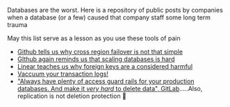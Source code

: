 Databases are the worst. Here is a repository of public posts by companies when a database (or a few) caused that company staff some long term trauma

May this list serve as a lesson as you use these tools of pain

* [Github tells us why cross region failover is not that simple](https://github.blog/2018-10-30-oct21-post-incident-analysis/)
* [GIthub again reminds us that scaling databases is hard](https://github.blog/2023-05-16-addressing-githubs-recent-availability-issues/)
* [Linear teaches us why foreign keys are a considered harmful](https://linear.app/blog/linear-incident-on-jan-24th-2024)
* [Vaccuum your transaction logs!](https://mailchimp.com/what-we-learned-from-the-recent-mandrill-outage/)
* ["Always have plenty of access guard rails for your production databases. And make it _very hard_ to delete data", GitLab](https://about.gitlab.com/blog/2017/02/10/postmortem-of-database-outage-of-january-31/).....Also, replication is not deletion protection 🫠
